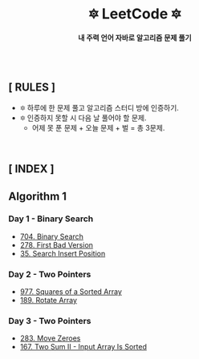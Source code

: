 <div align="center">

<h1>🔯 <b>LeetCode</b> 🔯</h1>

<b>내 주력 언어 자바로 알고리즘 문제 풀기</b>

</div>

<br>
<br>

## **[ RULES ]**
- 🔯 하루에 한 문제 풀고 알고리즘 스터디 방에 인증하기.
- 🔯 인증하지 못할 시 다음 날 풀어야 할 문제.
    - 어제 못 푼 문제 + 오늘 문제 + 벌 = 총 3문제.

<br>

## **[ INDEX ]**
## Algorithm 1
### **Day 1 - Binary Search**
- [704. Binary Search](https://github.com/kellykang-tech/algorithm/blob/main/LeetCode/src/com/lab/studyplan/algorithm1/binarysearch/BinarySearch704.java)
- [278. First Bad Version](https://github.com/kellykang-tech/algorithm/blob/main/LeetCode/src/com/lab/studyplan/algorithm1/binarysearch/FirstBadVersion278.java)
- [35. Search Insert Position](https://github.com/kellykang-tech/algorithm/blob/main/LeetCode/src/com/lab/studyplan/algorithm1/binarysearch/SearchInsertPosition35.java)

### **Day 2 - Two Pointers**
- [977. Squares of a Sorted Array](https://github.com/kellykang-tech/algorithm/blob/main/LeetCode/src/com/lab/studyplan/algorithm1/twopointers/SquaresOfaSortedArray977.java)
- [189. Rotate Array](https://github.com/kellykang-tech/algorithm/blob/main/LeetCode/src/com/lab/studyplan/algorithm1/twopointers/RotateArray189.java)

### **Day 3 - Two Pointers**
- [283. Move Zeroes](https://github.com/kellykang-tech/algorithm/blob/main/LeetCode/src/com/lab/studyplan/algorithm1/twopointers/MoveZeroes283.java)
- [167. Two Sum II - Input Array Is Sorted](https://github.com/kellykang-tech/algorithm/blob/main/LeetCode/src/com/lab/studyplan/algorithm1/twopointers/TwoSum167.java)

